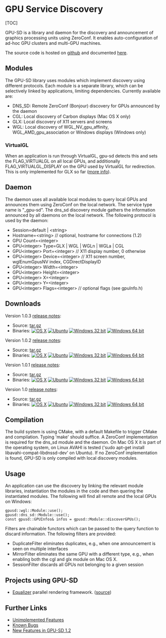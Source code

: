 # GPU Service Discovery

[TOC]

GPU-SD is a library and daemon for the discovery and announcement of
graphics processing units using ZeroConf. It enables auto-configuration
of ad-hoc GPU clusters and multi-GPU machines.

The source code is hosted on
[github](https://github.com/Eyescale/gpu-sd) and documented [here](http://www.equalizergraphics.com/gpu-sd/API/).

## Modules

The GPU-SD library uses modules which implement discovery using
different protocols. Each module is a separate library, which can be
selectively linked by applications, limiting dependencies. Currently
available are:

- DNS_SD: Remote ZeroConf (Bonjour) discovery for GPUs announced by the daemon
- CGL: Local discovery of Carbon displays (Mac OS X only)
- GLX: Local discovery of X11 servers and screens
- WGL: Local discovery of WGL_NV_gpu_affinity, WGL_AMD_gpu_association
  or Windows displays (Windows only)

### VirtualGL

When an application is run through VirtualGL, gpu-sd detects this and
sets the FLAG\_VIRTUALGL on all local GPUs, and additionally
FLAG\_VIRTUALGL\_DISPLAY on the GPU used by VirtualGL for
redirection. This is only implemented for GLX so far
([more info](https://github.com/Eyescale/Equalizer/issues/67)).

## Daemon

The daemon uses all available local modules to query local GPUs and
announces them using ZeroConf on the local network. The service type
name is "_gpu-sd". The dns_sd discovery module gathers the information
announced by all daemons on the local network. The following protocol is
used by the daemon:

* Session=default | &lt;string&gt;
* Hostname=&lt;string&gt; // optional, hostname for connections (1.2)
* GPU Count=&lt;integer&gt;
* GPU&lt;integer&gt; Type=GLX | WGL | WGLn | WGLa | CGL
* GPU&lt;integer&gt; Port=&lt;integer&gt; // X11 display number, 0 otherwise
* GPU&lt;integer&gt; Device=&lt;integer&gt; // X11 screen number, wglEnumGpusNV index, CGDirectDisplayID
* GPU&lt;integer&gt; Width=&lt;integer&gt;
* GPU&lt;integer&gt; Height=&lt;integer&gt;
* GPU&lt;integer&gt; X=&lt;integer&gt;
* GPU&lt;integer&gt; Y=&lt;integer&gt;
* GPU&lt;integer&gt; Flags=&lt;integer&gt; // optional flags (see gpuInfo.h)

## Downloads

Version 1.0.3
[release notes](http://www.equalizergraphics.com/gpu-sd/API-1.0.3):

* Source: [tar.gz](http://www.equalizergraphics.com/gpu-sd/downloads/gpu-sd-1.0.3.tar.gz)
* Binaries:
  [![OS X](http://www.equalizergraphics.com/images/mac.png)](http://www.equalizergraphics.com/gpu-sd/downloads/gpu-sd-1.0.3-Darwin.dmg)
  [![Ubuntu](http://www.equalizergraphics.com/images/ubuntu.png)](https://launchpad.net/%7Eeilemann/+archive/equalizer/)
  [![Windows 32 bit](http://www.equalizergraphics.com/images/windows32.png)](http://www.equalizergraphics.com/gpu-sd/downloads/gpu-sd-1.0.3-win32.exe)
  [![Windows 64 bit](http://www.equalizergraphics.com/images/windows64.png)](http://www.equalizergraphics.com/gpu-sd/downloads/gpu-sd-1.0.3-win64.exe)

Version 1.0.2
[release notes](http://www.equalizergraphics.com/gpu-sd/API-1.0.2):

* Source: [tar.gz](http://www.equalizergraphics.com/gpu-sd/downloads/gpu-sd-1.0.2.tar.gz)
* Binaries:
  [![OS X](http://www.equalizergraphics.com/images/mac.png)](http://www.equalizergraphics.com/gpu-sd/downloads/gpu-sd1-1.0.2-Darwin.dmg)
  [![Ubuntu](http://www.equalizergraphics.com/images/ubuntu.png)](https://launchpad.net/%7Eeilemann/+archive/equalizer/)
  [![Windows 32 bit](http://www.equalizergraphics.com/images/windows32.png)](http://www.equalizergraphics.com/gpu-sd/downloads/gpu-sd1-1.0.2-win32.exe)
  [![Windows 64 bit](http://www.equalizergraphics.com/images/windows64.png)](http://www.equalizergraphics.com/gpu-sd/downloads/gpu-sd1-1.0.2-win64.exe)

Version 1.0.1
[release notes](http://www.equalizergraphics.com/gpu-sd/API-1.0.1):

* Source: [tar.gz](http://www.equalizergraphics.com/gpu-sd/downloads/gpu-sd-1.0.1.tar.gz)
* Binaries:
  [![OS X](http://www.equalizergraphics.com/images/mac.png)](http://www.equalizergraphics.com/gpu-sd/downloads/gpu-sd1-1.0.1-Darwin.dmg)
  [![Ubuntu](http://www.equalizergraphics.com/images/ubuntu.png)](https://launchpad.net/%7Eeilemann/+archive/equalizer/)
  [![Windows 32 bit](http://www.equalizergraphics.com/images/windows32.png)](http://www.equalizergraphics.com/gpu-sd/downloads/gpu-sd1-1.0.1-win32.exe)
  [![Windows 64 bit](http://www.equalizergraphics.com/images/windows64.png)](http://www.equalizergraphics.com/gpu-sd/downloads/gpu-sd1-1.0.1-win64.exe)

Version 1.0
[release notes](http://www.equalizergraphics.com/gpu-sd/API-1.0):

* Source: [tar.gz](http://www.equalizergraphics.com/gpu-sd/downloads/gpu-sd-1.0.tar.gz)
* Binaries:
  [![OS X](http://www.equalizergraphics.com/images/mac.png)](http://www.equalizergraphics.com/gpu-sd/downloads/gpu-sd1-1.0.0-Darwin.dmg)
  [![Ubuntu](http://www.equalizergraphics.com/images/ubuntu.png)](https://launchpad.net/%7Eeilemann/+archive/equalizer/)
  [![Windows 32 bit](http://www.equalizergraphics.com/images/windows32.png)](http://www.equalizergraphics.com/gpu-sd/downloads/gpu-sd1-1.0.0-win32.exe)
  [![Windows 64 bit](http://www.equalizergraphics.com/images/windows64.png)](http://www.equalizergraphics.com/gpu-sd/downloads/gpu-sd1-1.0.0-win64.exe)

## Compilation

The build system is using CMake, with a default Makefile to trigger
CMake and compilation. Typing 'make' should suffice. A ZeroConf
implementation is required for the dns_sd module and the daemon. On Mac
OS X it is part of the operating system, on Linux AVAHI is tested ('sudo
apt-get install libavahi-compat-libdnssd-dev' on Ubuntu). If no ZeroConf
implementation is found, GPU-SD is only compiled with local discovery
modules.

## Usage

An application can use the discovery by linking the relevant module
libraries, instantiation the modules in the code and then quering the
instantiated modules. The following will find all remote and the local
GPUs on Windows:

    gpusd::wgl::Module::use();
    gpusd::dns_sd::Module::use();
    const gpusd::GPUInfos& infos = gpusd::Module::discoverGPUs();

Filters are chainable functors which can be passed to the query function
to discard information. The following filters are provided:

* DuplicateFilter eliminates duplicates, e.g.,  when one announcement is
  seen on multiple interfaces
* MirrorFilter eliminates the same GPU with a different type, e.g., when
  enabling both the cgl and glx module on Mac OS X.
* SessionFilter discards all GPUs not belonging to a given session

## Projects using GPU-SD

* [Equalizer](http://www.equalizergraphics.com) parallel rendering
  framework. ([source](https://github.com/Eyescale/Equalizer/blob/master/libs/eq/server/config/resources.cpp#L61))

## Further Links

* [Unimplemented Features](https://github.com/Eyescale/gpu-sd/issues?labels=Feature)
* [Known Bugs](https://github.com/Eyescale/gpu-sd/issues?labels=Bug)
* [New Features in GPU-SD 1.2](https://github.com/Eyescale/gpu-sd/issues?state=closed&milestone=1)
